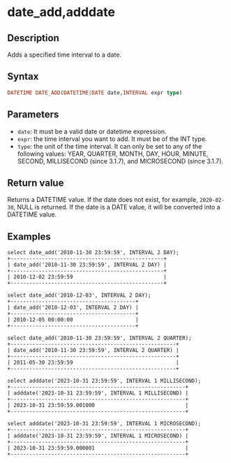 ---
---

# date_add,adddate

## Description

Adds a specified time interval to a date.

## Syntax

```Haskell
DATETIME DATE_ADD(DATETIME|DATE date,INTERVAL expr type)
```

## Parameters

- `date`: It must be a valid date or datetime expression.
- `expr`: the time interval you want to add. It must be of the INT type.
- `type`: the unit of the time interval. It can only be set to any of the following values: YEAR, QUARTER, MONTH, DAY, HOUR, MINUTE, SECOND, MILLISECOND (since 3.1.7), and MICROSECOND (since 3.1.7).

## Return value

Returns a DATETIME value. If the date does not exist, for example, `2020-02-30`, NULL is returned. If the date is a DATE value, it will be converted into a DATETIME value.

## Examples

```Plain Text
select date_add('2010-11-30 23:59:59', INTERVAL 2 DAY);
+-------------------------------------------------+
| date_add('2010-11-30 23:59:59', INTERVAL 2 DAY) |
+-------------------------------------------------+
| 2010-12-02 23:59:59                             |
+-------------------------------------------------+

select date_add('2010-12-03', INTERVAL 2 DAY);
+----------------------------------------+
| date_add('2010-12-03', INTERVAL 2 DAY) |
+----------------------------------------+
| 2010-12-05 00:00:00                    |
+----------------------------------------+

select date_add('2010-11-30 23:59:59', INTERVAL 2 QUARTER);
+-----------------------------------------------------+
| date_add('2010-11-30 23:59:59', INTERVAL 2 QUARTER) |
+-----------------------------------------------------+
| 2011-05-30 23:59:59                                 |
+-----------------------------------------------------+

select adddate('2023-10-31 23:59:59', INTERVAL 1 MILLISECOND);
+--------------------------------------------------------+
| adddate('2023-10-31 23:59:59', INTERVAL 1 MILLISECOND) |
+--------------------------------------------------------+
| 2023-10-31 23:59:59.001000                             |
+--------------------------------------------------------+

select adddate('2023-10-31 23:59:59', INTERVAL 1 MICROSECOND);
+--------------------------------------------------------+
| adddate('2023-10-31 23:59:59', INTERVAL 1 MICROSECOND) |
+--------------------------------------------------------+
| 2023-10-31 23:59:59.000001                             |
+--------------------------------------------------------+
```
